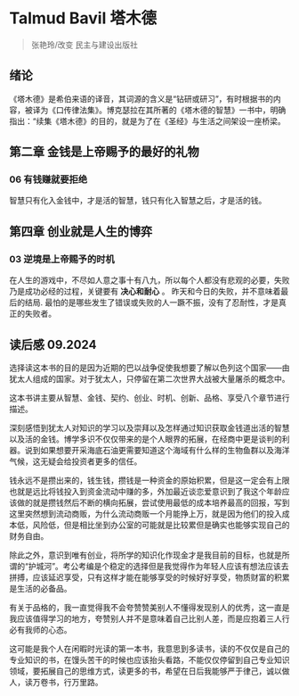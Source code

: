 # Talmud Bavil 塔木德

> 张艳玲/改变 民主与建设出版社  

## 绪论 

《塔木德》是希伯来语的译音，其词源的含义是“钻研或研习”，有时根据书的内容，被译为《口传律法集》。博克瑟拉在其所著的《塔木德的智慧》一书中，明确指出：“续集《塔木德》的目的，就是为了在《圣经》与生活之间架设一座桥梁。 


## 第二章  金钱是上帝赐予的最好的礼物

### 06 有钱赚就要拒绝

智慧只有化入金钱中，才是活的智慧，钱只有化入智慧之后，才是活的钱。

## 第四章 创业就是人生的博弈

### 03 逆境是上帝赐予的时机

在人生的游戏中，不尽如人意之事十有八九，所以每个人都没有悲观的必要，失败乃是成功必经的过程，关键要有 __决心和耐心__ 。 昨天和今日的失败，并不意味着最后的结局. 最怕的是哪些发生了错误或失败的人一蹶不振，没有了忍耐性，才是真正的失败者。


## 读后感 09.2024

选择读这本书的目的是因为近期的巴以战争促使我想要了解以色列这个国家——由犹太人组成的国家。对于犹太人，只停留在第二次世界大战被大量屠杀的概念中。

这本书讲主要从智慧、金钱、契约、创业、时机、创新、品格、享受八个章节进行描述。

深刻感悟到犹太人对知识的学习以及崇拜以及怎样通过知识获取金钱道出活的智慧以及活的金钱。博学多识不仅仅带来的是个人眼界的拓展，在经商中更是谈判的利器。说到如果想要开采海底石油更需要知道这个海域有什么样的生物鱼群以及海洋气候，这无疑会给投资者更多的信任。

钱永远不是攒出来的，钱生钱，攒钱是一种资金的原始积累，但是这一定会有上限也就是远比将钱投入到资金流动中赚的多，外加最近谈恋爱意识到了我这个年龄应该做的就是攒钱然后不断的横向拓展，尝试使用最低的成本培养最高的回报，写到这里突然想到流动商贩，为什么流动商贩一个月能挣上万，就是因为他们的投入成本低，风险低，但是相比坐到办公室的可能就是比较累但是确实也能够实现自己的财务自由。

除此之外，意识到唯有创业，将所学的知识化作现金才是我目前的目标，也就是所谓的“护城河”。考公考编是个稳定的选择但是我觉得作为年轻人应该有想法应该去拼搏，应该延迟享受，只有这样才能在能够享受的时候好好享受，物质财富的积累是生活的必备品。

有关于品格的，我一直觉得我不会夸赞赞美别人不懂得发现别人的优秀，这一直是我应该值得学习的地方，夸赞别人并不是意味着自己比别人差，而是应抱着三人行必有我师的心态。

这可能是我个人在闲暇时光读的第一本书，我意思到多读书，读的不仅仅是自己的专业知识的书，在馒头苦干的时候也应该抬头看路，不能仅仅停留到自己专业知识领域，要拓展自己的思维方式，读更多的书，希望在日后我能够严于律己，诚以做人，读万卷书，行万里路。

